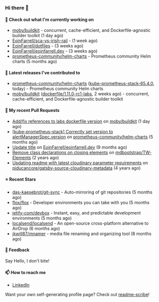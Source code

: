 ### Hi there 👋

#### 👷 Check out what I'm currently working on

- [moby/buildkit](https://github.com/moby/buildkit) - concurrent, cache-efficient, and Dockerfile-agnostic builder toolkit (1 day ago)
- [EoinFarrell/sca-vs-irish-rail](https://github.com/EoinFarrell/sca-vs-irish-rail) -  (1 week ago)
- [EoinFarrell/dotfiles](https://github.com/EoinFarrell/dotfiles) -  (3 weeks ago)
- [EoinFarrell/eoinfarrell.dev](https://github.com/EoinFarrell/eoinfarrell.dev) -  (3 weeks ago)
- [prometheus-community/helm-charts](https://github.com/prometheus-community/helm-charts) - Prometheus community Helm charts (5 months ago)

#### 🔭 Latest releases I've contributed to

- [prometheus-community/helm-charts](https://github.com/prometheus-community/helm-charts) ([kube-prometheus-stack-65.4.0](https://github.com/prometheus-community/helm-charts/releases/tag/kube-prometheus-stack-65.4.0), today) - Prometheus community Helm charts
- [moby/buildkit](https://github.com/moby/buildkit) ([dockerfile/1.11.0-rc1-labs](https://github.com/moby/buildkit/releases/tag/dockerfile/1.11.0-rc1-labs), 2 weeks ago) - concurrent, cache-efficient, and Dockerfile-agnostic builder toolkit

#### 🔨 My recent Pull Requests

- [Add/fix references to labs dockerfile version](https://github.com/moby/buildkit/pull/5447) on [moby/buildkit](https://github.com/moby/buildkit) (1 day ago)
- [[kube-prometheus-stack] Correctly set version to alertManagerSpec.version](https://github.com/prometheus-community/helm-charts/pull/4561) on [prometheus-community/helm-charts](https://github.com/prometheus-community/helm-charts) (5 months ago)
- [Update title](https://github.com/EoinFarrell/eoinfarrell.dev/pull/29) on [EoinFarrell/eoinfarrell.dev](https://github.com/EoinFarrell/eoinfarrell.dev) (9 months ago)
- [Remove class declarations on closing elements](https://github.com/mdbootstrap/TW-Elements/pull/1071) on [mdbootstrap/TW-Elements](https://github.com/mdbootstrap/TW-Elements) (2 years ago)
- [Updating readme with latest cloudinary parameter requirements](https://github.com/piducancore/gatsby-source-cloudinary-metadata/pull/1) on [piducancore/gatsby-source-cloudinary-metadata](https://github.com/piducancore/gatsby-source-cloudinary-metadata) (4 years ago)

#### ⭐ Recent Stars

- [das-kaesebrot/git-sync](https://github.com/das-kaesebrot/git-sync) - Auto-mirroring of git repositories (5 months ago)
- [flox/flox](https://github.com/flox/flox) - Developer environments you can take with you (5 months ago)
- [jetify-com/devbox](https://github.com/jetify-com/devbox) - Instant, easy, and predictable development environments (5 months ago)
- [localsend/localsend](https://github.com/localsend/localsend) - An open-source cross-platform alternative to AirDrop (6 months ago)
- [jkwill87/mnamer](https://github.com/jkwill87/mnamer) - media file renaming and organizing tool (8 months ago)

#### 💬 Feedback

Say Hello, I don't bite!

#### 📫 How to reach me

- [LinkedIn](https://www.linkedin.com/in/eoinfarrell/)

Want your own self-generating profile page? Check out [readme-scribe](https://github.com/muesli/readme-scribe)!

